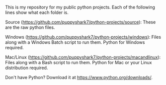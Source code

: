 This is my repository for my public python projects. Each of the following lines show what each folder is.

Source (https://github.com/puppyshark7/python-projects/source): These are the raw python files.

Windows (https://github.com/puppyshark7/python-projects/windows): Files along with a Windows Batch script to run them. Python for Windows required.

Mac/Linux (https://github.com/puppyshark7/python-projects/macandlinux): Files along with a Bash script to run them. Python for Mac or your Linux distribution required.

Don't have Python? Download it at https://www.python.org/downloads/.
